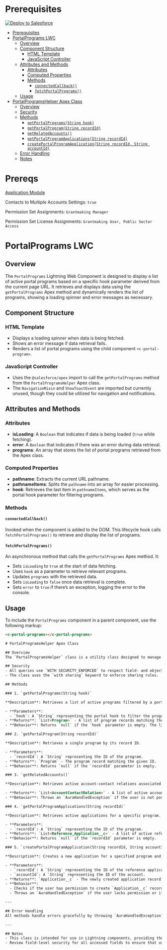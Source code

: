 # Prerequisites 

<a href="https://githubsfdeploy.herokuapp.com?owner=effordDev&repo=sf-portal-programs&ref=master">
  <img alt="Deploy to Salesforce"
       src="https://raw.githubusercontent.com/afawcett/githubsfdeploy/master/deploy.png">
</a>

- [Prerequisites](#prerequisites)
- [PortalPrograms LWC](#portalprograms-lwc)
  - [Overview](#overview)
  - [Component Structure](#component-structure)
    - [HTML Template](#html-template)
    - [JavaScript Controller](#javascript-controller)
  - [Attributes and Methods](#attributes-and-methods)
    - [Attributes](#attributes)
    - [Computed Properties](#computed-properties)
    - [Methods](#methods)
      - [`connectedCallback()`](#connectedcallback)
      - [`fetchPortalPrograms()`](#fetchportalprograms)
  - [Usage](#usage)
- [PortalProgramsHelper Apex Class](#portalprogramshelper-apex-class)
  - [Overview](#overview-1)
  - [Security](#security)
  - [Methods](#methods-1)
    - [`getPortalPrograms(String hook)`](#getportalprogramsstring-hook)
    - [`getPortalProgram(String recordId)`](#getportalprogramstring-recordid)
    - [`getRelatedAccounts()`](#getrelatedaccounts)
    - [`getPortalProgramApplications(String recordId)`](#getportalprogramapplicationsstring-recordid)
    - [`createPortalProgramApplication(String recordId, String accountId)`](#createportalprogramapplicationstring-recordid-string-accountid)
  - [Error Handling](#error-handling)
  - [Notes](#notes)

# Prereqs
[Application Module](https://github.com/effordDev/sf-application)

Contacts to Multiple Accounts Settings: `true`

Permission Set Assignments: `Grantmaking Manager`

Permission Set License Assignments: `Grantmaking User, Public Sector Access`

# PortalPrograms LWC

## Overview
The `PortalPrograms` Lightning Web Component is designed to display a list of active portal programs based on a specific hook parameter derived from the current page URL. It retrieves and displays data using the `getPortalPrograms` Apex method and dynamically renders the list of programs, showing a loading spinner and error messages as necessary.

## Component Structure

### HTML Template
- Displays a loading spinner when data is being fetched.
- Shows an error message if data retrieval fails.
- Renders a list of portal programs using the child component `<c-portal-program>`.

### JavaScript Controller
- Uses the `@salesforce/apex` import to call the `getPortalPrograms` method from the `PortalProgramsHelper` Apex class.
- The `NavigationMixin` and `ShowToastEvent` are imported but currently unused, though they could be utilized for navigation and notifications.

## Attributes and Methods

### Attributes

- **isLoading**: A `Boolean` that indicates if data is being loaded (`true` while fetching).
- **error**: A `Boolean` that indicates if there was an error during data retrieval.
- **programs**: An array that stores the list of portal programs retrieved from the Apex class.

### Computed Properties

- **pathname**: Extracts the current URL pathname.
- **pathnameItems**: Splits the `pathname` into an array for easier processing.
- **hook**: Retrieves the last item in `pathnameItems`, which serves as the portal hook parameter for filtering programs.

### Methods

#### `connectedCallback()`
Invoked when the component is added to the DOM. This lifecycle hook calls `fetchPortalPrograms()` to retrieve and display the list of programs.

#### `fetchPortalPrograms()`
An asynchronous method that calls the `getPortalPrograms` Apex method. It:
  - Sets `isLoading` to `true` at the start of data fetching.
  - Uses `hook` as a parameter to retrieve relevant programs.
  - Updates `programs` with the retrieved data.
  - Sets `isLoading` to `false` once data retrieval is complete.
  - Sets `error` to `true` if there’s an exception, logging the error to the console.

## Usage

To include the `PortalPrograms` component in a parent component, use the following markup:

```html
<c-portal-programs></c-portal-programs>

# PortalProgramsHelper Apex Class

## Overview
The `PortalProgramsHelper` class is a utility class designed to manage data for portal programs and related applications. It provides methods for retrieving program details, linked accounts, and handling applications associated with a portal. This class leverages the `@AuraEnabled` annotation to expose its methods to Lightning components, enabling seamless integration with the Salesforce Lightning Experience.

## Security
- All queries use `WITH SECURITY_ENFORCED` to respect field- and object-level security for users.
- The class uses the `with sharing` keyword to enforce sharing rules.

## Methods

### 1. `getPortalPrograms(String hook)`

**Description**: Retrieves a list of active programs filtered by a portal hook.

- **Parameters**:
  - `hook`: A `String` representing the portal hook to filter the programs.
- **Returns**: `List<Program>` - A list of program records matching the given hook.
- **Behavior**: Returns `null` if the `hook` parameter is empty. The list is sorted by `Portal_Display_Order__c`.

### 2. `getPortalProgram(String recordId)`

**Description**: Retrieves a single program by its record ID.

- **Parameters**:
  - `recordId`: A `String` representing the ID of the program.
- **Returns**: `Program` - The program record matching the given ID.
- **Behavior**: Returns `null` if the `recordId` parameter is empty.

### 3. `getRelatedAccounts()`

**Description**: Retrieves active account-contact relations associated with the current user's contact.

- **Returns**: `List<AccountContactRelation>` - A list of active account-contact relations linked to the user's contact.
- **Behavior**: Throws an `AuraHandledException` if the user is not portal-enabled.

### 4. `getPortalProgramApplications(String recordId)`

**Description**: Retrieves active applications for a specific program.

- **Parameters**:
  - `recordId`: A `String` representing the ID of the program.
- **Returns**: `List<Reference_Application__c>` - A list of active reference applications linked to the program.
- **Behavior**: Returns `null` if the `recordId` parameter is empty.

### 5. `createPortalProgramApplication(String recordId, String accountId)`

**Description**: Creates a new application for a specified program and account.

- **Parameters**:
  - `recordId`: A `String` representing the ID of the reference application.
  - `accountId`: A `String` representing the ID of the account.
- **Returns**: `Application__c` - The newly created application record.
- **Behavior**:
  - Checks if the user has permission to create `Application__c` records. 
  - Throws an `AuraHandledException` if the user lacks permission or if there is any error during the creation process.

---

## Error Handling
All methods handle errors gracefully by throwing `AuraHandledException` with appropriate error messages to inform the user of any issues, such as missing permissions or lack of portal access.

---

## Notes
- This class is intended for use in Lightning components, providing the ability to manage and retrieve program data efficiently.
- Review field-level security for all accessed fields to ensure that users have the necessary permissions.
